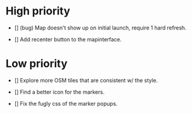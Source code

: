 #  High priority
- [] (bug) Map doesn't show up on initial launch, require 1 hard refresh.

- [] Add recenter button to the mapinterface.

# Low priority
- [] Explore more OSM tiles that are consistent w/ the style.

- [] Find a better icon for the markers.

- [] Fix the fugly css of the marker popups.
